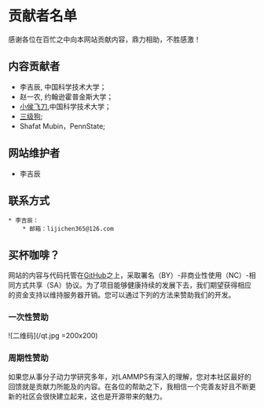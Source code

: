 # 贡献者名单

感谢各位在百忙之中向本网站贡献内容，鼎力相助，不胜感激！

## 内容贡献者

* 李吉辰, 中国科学技术大学；
* 赵一农, 约翰逊霍普金斯大学；
* [小侯飞刀](https://zhuanlan.zhihu.com/computational-physics),中国科学技术大学；
* [三级狗](https://www.zhihu.com/people/san-ji-gou-13/posts);
* Shafat Mubin，PennState;

## 网站维护者

* 李吉辰

## 联系方式

    * 李吉辰：
        * 邮箱：lijichen365@126.com

## 买杯咖啡？

网站的内容与代码托管在[GitHub](https://github.com/Roy-Kid/lammpscn)之上，采取署名（BY）-非商业性使用（NC）-相同方式共享（SA）协议。为了项目能够健康持续的发展下去，我们期望获得相应的资金支持以维持服务器开销。您可以通过下列的方法来赞助我们的开发。

### 一次性赞助

![二维码](/qt.jpg =200x200)

### 周期性赞助

如果您从事分子动力学研究多年，对LAMMPS有深入的理解，您对本社区最好的回馈就是贡献力所能及的内容。在各位的帮助之下，我相信一个完善友好且不断更新的社区会很快建立起来，这也是开源带来的魅力。